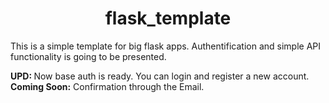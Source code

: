 <h1 align = "center"> flask_template </h1>
<p> This is a simple template for big flask apps. 
Authentification and simple API functionality is going to be presented.
</p>
<p>
<b>UPD: </b>
Now base auth is ready. You can login and register a new account.
<b>Coming Soon:</b>
Confirmation through the Email.
</p>
